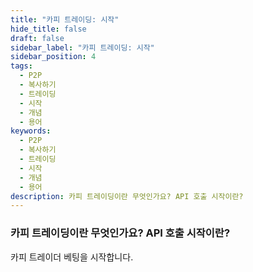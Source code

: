 ```yaml
---
title: "카피 트레이딩: 시작"
hide_title: false
draft: false
sidebar_label: "카피 트레이딩: 시작"
sidebar_position: 4
tags:
  - P2P
  - 복사하기
  - 트레이딩
  - 시작
  - 개념
  - 용어
keywords:
  - P2P
  - 복사하기
  - 트레이딩
  - 시작
  - 개념
  - 용어
description: 카피 트레이딩이란 무엇인가요? API 호출 시작이란?
---
```


### 카피 트레이딩이란 무엇인가요? API 호출 시작이란?

카피 트레이더 베팅을 시작합니다.
